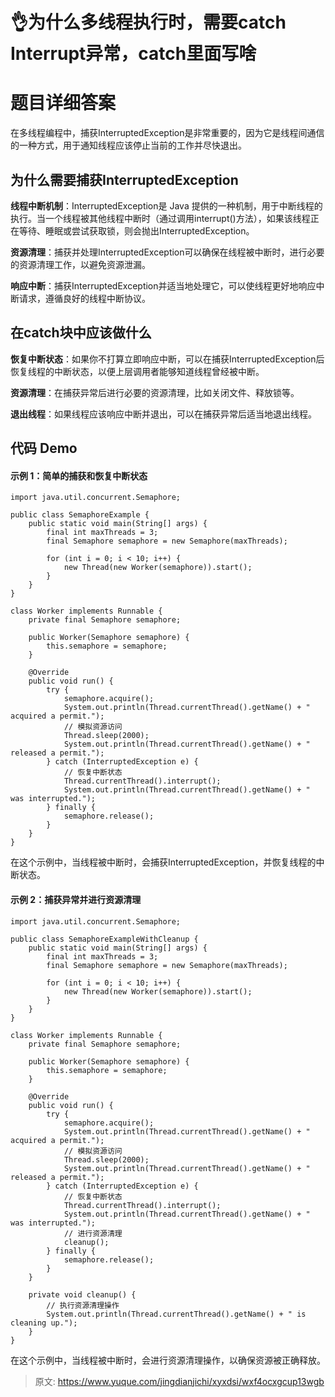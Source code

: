 # 👌为什么多线程执行时，需要catch Interrupt异常，catch里面写啥

# 题目详细答案
在多线程编程中，捕获InterruptedException是非常重要的，因为它是线程间通信的一种方式，用于通知线程应该停止当前的工作并尽快退出。

## 为什么需要捕获InterruptedException
**线程中断机制**：InterruptedException是 Java 提供的一种机制，用于中断线程的执行。当一个线程被其他线程中断时（通过调用interrupt()方法），如果该线程正在等待、睡眠或尝试获取锁，则会抛出InterruptedException。

**资源清理**：捕获并处理InterruptedException可以确保在线程被中断时，进行必要的资源清理工作，以避免资源泄漏。

**响应中断**：捕获InterruptedException并适当地处理它，可以使线程更好地响应中断请求，遵循良好的线程中断协议。

## 在catch块中应该做什么
**恢复中断状态**：如果你不打算立即响应中断，可以在捕获InterruptedException后恢复线程的中断状态，以便上层调用者能够知道线程曾经被中断。

**资源清理**：在捕获异常后进行必要的资源清理，比如关闭文件、释放锁等。

**退出线程**：如果线程应该响应中断并退出，可以在捕获异常后适当地退出线程。

## 代码 Demo
#### 示例 1：简单的捕获和恢复中断状态
```plain
import java.util.concurrent.Semaphore;

public class SemaphoreExample {
    public static void main(String[] args) {
        final int maxThreads = 3;
        final Semaphore semaphore = new Semaphore(maxThreads);

        for (int i = 0; i < 10; i++) {
            new Thread(new Worker(semaphore)).start();
        }
    }
}

class Worker implements Runnable {
    private final Semaphore semaphore;

    public Worker(Semaphore semaphore) {
        this.semaphore = semaphore;
    }

    @Override
    public void run() {
        try {
            semaphore.acquire();
            System.out.println(Thread.currentThread().getName() + " acquired a permit.");
            // 模拟资源访问
            Thread.sleep(2000);
            System.out.println(Thread.currentThread().getName() + " released a permit.");
        } catch (InterruptedException e) {
            // 恢复中断状态
            Thread.currentThread().interrupt();
            System.out.println(Thread.currentThread().getName() + " was interrupted.");
        } finally {
            semaphore.release();
        }
    }
}
```

在这个示例中，当线程被中断时，会捕获InterruptedException，并恢复线程的中断状态。

#### 示例 2：捕获异常并进行资源清理
```plain
import java.util.concurrent.Semaphore;

public class SemaphoreExampleWithCleanup {
    public static void main(String[] args) {
        final int maxThreads = 3;
        final Semaphore semaphore = new Semaphore(maxThreads);

        for (int i = 0; i < 10; i++) {
            new Thread(new Worker(semaphore)).start();
        }
    }
}

class Worker implements Runnable {
    private final Semaphore semaphore;

    public Worker(Semaphore semaphore) {
        this.semaphore = semaphore;
    }

    @Override
    public void run() {
        try {
            semaphore.acquire();
            System.out.println(Thread.currentThread().getName() + " acquired a permit.");
            // 模拟资源访问
            Thread.sleep(2000);
            System.out.println(Thread.currentThread().getName() + " released a permit.");
        } catch (InterruptedException e) {
            // 恢复中断状态
            Thread.currentThread().interrupt();
            System.out.println(Thread.currentThread().getName() + " was interrupted.");
            // 进行资源清理
            cleanup();
        } finally {
            semaphore.release();
        }
    }

    private void cleanup() {
        // 执行资源清理操作
        System.out.println(Thread.currentThread().getName() + " is cleaning up.");
    }
}
```

在这个示例中，当线程被中断时，会进行资源清理操作，以确保资源被正确释放。



> 原文: <https://www.yuque.com/jingdianjichi/xyxdsi/wxf4ocxgcup13wgb>